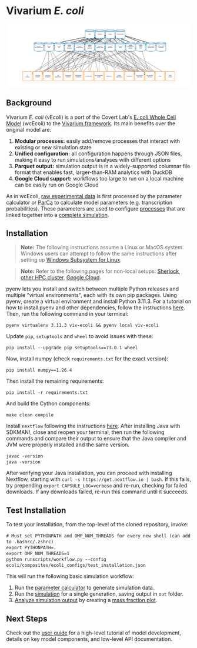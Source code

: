 # Vivarium *E. coli*

![vivarium](doc/_static/ecoli_master_topology.png)

## Background

Vivarium *E. coli* (vEcoli) is a port of the Covert Lab's 
[E. coli Whole Cell Model](https://github.com/CovertLab/wcEcoli) (wcEcoli)
to the [Vivarium framework](https://github.com/vivarium-collective/vivarium-core).
Its main benefits over the original model are:

1. **Modular processes:** easily add/remove processes that interact with
    existing or new simulation state
2. **Unified configuration:** all configuration happens through JSON files,
    making it easy to run simulations/analyses with different options
3. **Parquet output:** simulation output is in a widely-supported columnar
    file format that enables fast, larger-than-RAM analytics with DuckDB
4. **Google Cloud support:** workflows too large to run on a local machine
    can be easily run on Google Cloud

As in wcEcoli, [raw experimental data](reconstruction/ecoli/flat) is first processed
by the parameter calculator or [ParCa](reconstruction/ecoli/fit_sim_data_1.py) to calculate 
model parameters (e.g. transcription probabilities). These parameters are used to configure
[processes](ecoli/processes) that are linked together into a
[complete simulation](ecoli/experiments/ecoli_master_sim.py).

## Installation

> **Note:** The following instructions assume a Linux or MacOS system. Windows users can
> attempt to follow the same instructions after setting up 
> [Windows Subsystem for Linux](https://learn.microsoft.com/en-us/windows/wsl/install).

> **Note:** Refer to the following pages for non-local setups: 
> [Sherlock](https://covertlab.github.io/vEcoli/workflows.html#sherlock),
> [other HPC cluster](https://covertlab.github.io/vEcoli/workflows.html#other-hpc-clusters),
> [Google Cloud](https://covertlab.github.io/vEcoli/gcloud.html).

pyenv lets you install and switch between multiple Python releases and multiple "virtual 
environments", each with its own pip packages. Using pyenv, create a virtual environment 
and install Python 3.11.3. For a tutorial on how to install pyenv and other dependencies,
follow the instructions [here](https://github.com/CovertLab/wcEcoli/blob/master/docs/dev-tools.md).
Then, run the following command in your terminal:

    pyenv virtualenv 3.11.3 viv-ecoli && pyenv local viv-ecoli

Update `pip`, `setuptools` and `wheel` to avoid issues with these:

    pip install --upgrade pip setuptools==73.0.1 wheel

Now, install numpy (check `requirements.txt` for the exact version):

    pip install numpy==1.26.4

Then install the remaining requirements:

    pip install -r requirements.txt

And build the Cython components:

    make clean compile

Install `nextflow` following the instructions [here](https://www.nextflow.io/docs/latest/install.html).
After installing Java with SDKMAN!, close and reopen your terminal, then run
the following commands and compare their output to ensure that the Java compiler
and JVM were properly installed and the same version.

    javac -version
    java -version

After verifying your Java installation, you can proceed with installing Nextflow,
starting with `curl -s https://get.nextflow.io | bash`. If this fails, try
prepending `export CAPSULE_LOG=verbose` and re-run, checking for failed downloads.
If any downloads failed, re-run this command until it succeeds.

## Test Installation

To test your installation, from the top-level of the cloned repository, invoke:

    # Must set PYTHONPATH and OMP_NUM_THREADS for every new shell (can add to .bashrc/.zshrc)
    export PYTHONPATH=.
    export OMP_NUM_THREADS=1
    python runscripts/workflow.py --config ecoli/composites/ecoli_configs/test_installation.json

This will run the following basic simulation workflow:

1. Run the [parameter calculator](runscripts/parca.py) to generate simulation data.
2. Run the [simulation](ecoli/experiments/ecoli_master_sim.py)
    for a single generation, saving output in `out` folder.
3. [Analyze simulation output](runscripts/analysis.py) by creating a
    [mass fraction plot](ecoli/analysis/single/mass_fraction_summary.py).


## Next Steps
Check out the [user guide](https://covertlab.github.io/vEcoli/) for a high-level
tutorial of model development, details on key model components, and low-level API documentation.
